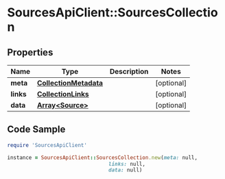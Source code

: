 # SourcesApiClient::SourcesCollection

## Properties

Name | Type | Description | Notes
------------ | ------------- | ------------- | -------------
**meta** | [**CollectionMetadata**](CollectionMetadata.md) |  | [optional] 
**links** | [**CollectionLinks**](CollectionLinks.md) |  | [optional] 
**data** | [**Array&lt;Source&gt;**](Source.md) |  | [optional] 

## Code Sample

```ruby
require 'SourcesApiClient'

instance = SourcesApiClient::SourcesCollection.new(meta: null,
                                 links: null,
                                 data: null)
```


